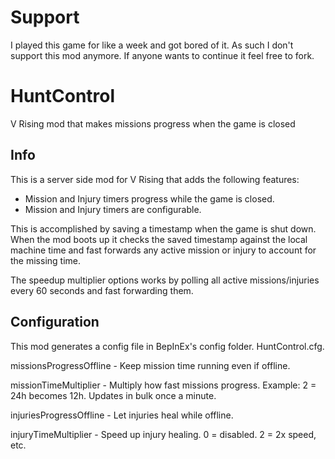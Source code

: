 # Support
I played this game for like a week and got bored of it. As such I don't support this mod anymore. If anyone wants to continue it feel free to fork.

# HuntControl
 V Rising mod that makes missions progress when the game is closed

## Info
This is a server side mod for V Rising that adds the following features:

* Mission and Injury timers progress while the game is closed.
* Mission and Injury timers are configurable.

This is accomplished by saving a timestamp when the game is shut down. When the mod boots up it checks the saved timestamp against the local machine time and fast forwards any active mission or injury to account for the missing time.

The speedup multiplier options works by polling all active missions/injuries every 60 seconds and fast forwarding them.

## Configuration
This mod generates a config file in BepInEx's config folder. HuntControl.cfg.

missionsProgressOffline - Keep mission time running even if offline.

missionTimeMultiplier   - Multiply how fast missions progress. Example: 2 = 24h becomes 12h. Updates in bulk once a minute.

injuriesProgressOffline - Let injuries heal while offline.

injuryTimeMultiplier - Speed up injury healing. 0 = disabled. 2 = 2x speed, etc.